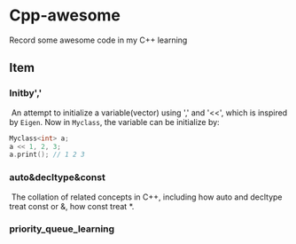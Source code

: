 # Cpp-awesome
Record some awesome code in my C++ learning

## Item

### Initby','

​	An attempt to initialize a variable(vector) using ',' and '<<', which is inspired by `Eigen`. Now in `Myclass`, the variable can be initialize by:

 ```c++
 Myclass<int> a;
 a << 1, 2, 3;
 a.print(); // 1 2 3
 ```

### auto&decltype&const

​	The collation of related concepts in C++, including how auto and decltype treat const or &, how const treat *.

### priority_queue_learning

